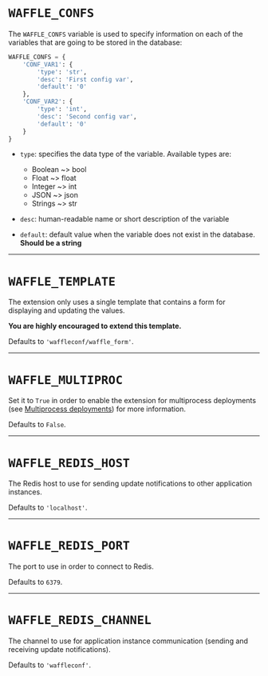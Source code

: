 # `WAFFLE_CONFS`

The `WAFFLE_CONFS` variable is used to specify information on each of the
variables that are going to be stored in the database:

~~~python
WAFFLE_CONFS = {
    'CONF_VAR1': {
        'type': 'str',
        'desc': 'First config var',
        'default': '0'
    },
    'CONF_VAR2': {
        'type': 'int',
        'desc': 'Second config var',
        'default': '0'
    }
}
~~~

- `type`: specifies the data type of the variable. Available types are:

    - Boolean   ~> bool
    - Float     ~> float
    - Integer   ~> int
    - JSON      ~> json
    - Strings   ~> str

- `desc`: human-readable name or short description of the variable
- `default`: default value when the variable does not exist in the database.
  **Should be a string**

---

# `WAFFLE_TEMPLATE`

The extension only uses a single template that contains a form for displaying
and updating the values.

**You are highly encouraged to extend this template.**

Defaults to `'waffleconf/waffle_form'`.

---

# `WAFFLE_MULTIPROC`

Set it to `True` in order to enable the extension for multiprocess deployments
(see [Multiprocess deployments](multiproc.md)) for more information.

Defaults to `False`.

---

# `WAFFLE_REDIS_HOST`

The Redis host to use for sending update notifications to other application
instances.

Defaults to `'localhost'`.

---

# `WAFFLE_REDIS_PORT`

The port to use in order to connect to Redis.

Defaults to `6379`.

---

# `WAFFLE_REDIS_CHANNEL`

The channel to use for application instance communication (sending and
receiving update notifications).

Defaults to `'waffleconf'`.
